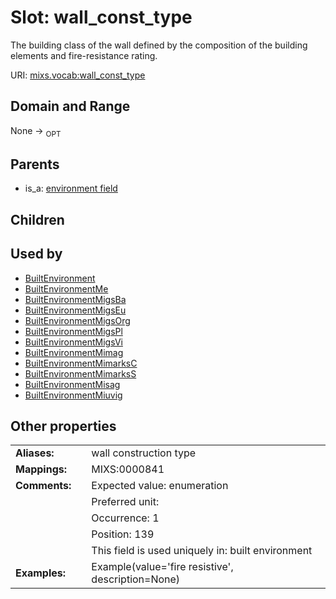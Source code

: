 
# Slot: wall_const_type


The building class of the wall defined by the composition of the building elements and fire-resistance rating.

URI: [mixs.vocab:wall_const_type](https://w3id.org/mixs/vocab/wall_const_type)


## Domain and Range

None ->  <sub>OPT</sub> 

## Parents

 *  is_a: [environment field](environment_field.md)

## Children


## Used by

 * [BuiltEnvironment](BuiltEnvironment.md)
 * [BuiltEnvironmentMe](BuiltEnvironmentMe.md)
 * [BuiltEnvironmentMigsBa](BuiltEnvironmentMigsBa.md)
 * [BuiltEnvironmentMigsEu](BuiltEnvironmentMigsEu.md)
 * [BuiltEnvironmentMigsOrg](BuiltEnvironmentMigsOrg.md)
 * [BuiltEnvironmentMigsPl](BuiltEnvironmentMigsPl.md)
 * [BuiltEnvironmentMigsVi](BuiltEnvironmentMigsVi.md)
 * [BuiltEnvironmentMimag](BuiltEnvironmentMimag.md)
 * [BuiltEnvironmentMimarksC](BuiltEnvironmentMimarksC.md)
 * [BuiltEnvironmentMimarksS](BuiltEnvironmentMimarksS.md)
 * [BuiltEnvironmentMisag](BuiltEnvironmentMisag.md)
 * [BuiltEnvironmentMiuvig](BuiltEnvironmentMiuvig.md)

## Other properties

|  |  |  |
| --- | --- | --- |
| **Aliases:** | | wall construction type |
| **Mappings:** | | MIXS:0000841 |
| **Comments:** | | Expected value: enumeration |
|  | | Preferred unit:  |
|  | | Occurrence: 1 |
|  | | Position: 139 |
|  | | This field is used uniquely in: built environment |
| **Examples:** | | Example(value='fire resistive', description=None) |

